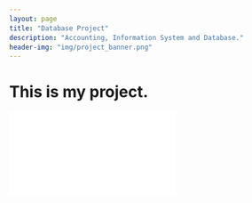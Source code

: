 ```yaml
---
layout: page
title: "Database Project"
description: "Accounting, Information System and Database."
header-img: "img/project_banner.png"
---
```


# This is my project.
![database_project](/pdf/database_project.pdf)